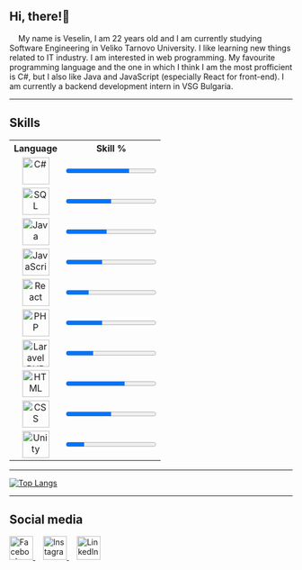 <h2>Hi, there!👋</h2>
&nbsp;&nbsp;&nbsp;&nbsp;My name is Veselin, I am 22 years old and I am currently studying Software Engineering in Veliko Tarnovo University. I like learning new things related to IT industry. I am interested in web programming. My favourite programming language and the one in which I think I am the most profficient is C#, but I also like Java and JavaScript (especially React for front-end). I am currently a backend development intern in VSG Bulgaria.
<hr />

<h2>Skills</h1>
<div>
    
</div>
<table>
    <tr>
        <th>Language</th>
        <th>Skill %</th>
    </tr>
    <tr align="center">
        <td>
            <div>
                <img src="https://softuni.bg/Content/images/university/professions/csharp.svg" alt="C#" style=" height: 3em;"></img>
            </div>
        </td>
        <td>
            <progress value="70" max="100">70%</progress>
        </td>
    </tr>
    <tr align="center">
        <td>
            <div>
                <img src="https://cdn-icons-png.flaticon.com/512/603/603201.png" alt="SQL" style=" height: 3em;"></img>
            </div>
        </td>
        <td>
            <progress value="50" max="100">50%</progress>
        </td>
    </tr>
    <tr align="center">
        <td>
            <div>
                <img src="https://brandslogos.com/wp-content/uploads/images/large/java-logo-1.png" alt="Java" style="height: 3em;"></img>
            </div>
        </td>
        <td>
            <progress value="45" max="100">45%</progress>
        </td>
    </tr>
    <tr align="center">
        <td>
            <div>
                <img src="https://upload.wikimedia.org/wikipedia/commons/thumb/9/99/Unofficial_JavaScript_logo_2.svg/1200px-Unofficial_JavaScript_logo_2.svg.png" alt="JavaScript" style=" height: 3em;"></img>
            </div>
        </td>
        <td>
            <progress value="40" max="100">40%</progress>
        </td>
    </tr>
    <tr align="center">
        <td>
            <div>
                <img src="https://upload.wikimedia.org/wikipedia/commons/thumb/a/a7/React-icon.svg/1200px-React-icon.svg.png" alt="React" style=" height: 3em;"></img>
            </div>
        </td>
        <td>
            <progress value="25" max="100">25%</progress>
        </td>
    </tr>
    <tr align="center">
        <td>
            <div>
                <img src="https://www.pngmart.com/files/7/PHP-PNG-File.png" alt="PHP" style=" height: 3em;"></img>
            </div>
        </td>
        <td>
            <progress value="40" max="100">40%</progress>
        </td>
    </tr>
    <tr align="center">
        <td>
            <div>
                <img src="https://upload.wikimedia.org/wikipedia/commons/thumb/9/9a/Laravel.svg/1200px-Laravel.svg.png" alt="Laravel PHP" style=" height: 3em;"></img>
            </div>
        </td>
        <td>
            <progress value="30" max="100">30%</progress>
        </td>
    </tr>
    <tr align="center">
        <td>
            <div>
                <img src="https://camo.githubusercontent.com/acc6cab499f6dea3b6bd246685bedb40fdfa550038b3ac9d94acfcef825998b5/687474703a2f2f7265736f75726365732e7370616365786368696d702e636f6d2f696d616765732f6c6f676f732f48544d4c352e706e67" alt="HTML" style=" height: 3em;"></img>
            </div>
        </td>
        <td>
            <progress value="65" max="100">65%</progress>
        </td>
    </tr>
    <tr align="center">
        <td>
            <div>
                <img src="https://upload.wikimedia.org/wikipedia/commons/thumb/d/d5/CSS3_logo_and_wordmark.svg/1200px-CSS3_logo_and_wordmark.svg.png" alt="CSS" style="height: 3em;"></img>
            </div>
        </td>
        <td>
            <progress value="50" max="100">50%</progress>
        </td>
    </tr>
    <tr align="center">
        <td>
            <div>
                <img src="https://avatars.githubusercontent.com/u/1326761?s=200&v=4" alt="Unity" style="height: 3em;"></img>
            </div>
        </td>
        <td>
            <progress value="20" max="100">20%</progress>
        </td>
    </tr>
</table>

<hr />

[![Top Langs](https://github-readme-stats.vercel.app/api/top-langs/?username=VeselinDenchev)](https://github.com/anuraghazra/github-readme-stats)

<hr />

<h2>Social media</h2>
<div>
    <a href="https://www.facebook.com/VeselinDenchev01/">
        <img src="https://img.icons8.com/color/344/facebook-new.png" alt="Facebook" style="width: 3em;">
    </a>
    <a href="https://www.instagram.com/vesko_01/" style="margin-left: 1em">
        <img src="https://img.icons8.com/color/344/instagram-new--v1.png" alt="Instagram" style="width: 3em;">
    </a>
    <a href="https://www.linkedin.com/in/veselin-denchev-855454243/" style="margin-left: 1em">
        <img src="https://img.icons8.com/color/344/linkedin.png" alt="LinkedIn" style="width: 3em;">
    </a>
</div>

<!--
**VeselinDenchev/VeselinDenchev** is a ✨ _special_ ✨ repository because its `README.md` (this file) appears on your GitHub profile.

Here are some ideas to get you started:

- 🔭 I’m currently working on ...
- 🌱 I’m currently learning ...
- 👯 I’m looking to collaborate on ...
- 🤔 I’m looking for help with ...
- 💬 Ask me about ...
- 📫 How to reach me: ...
- 😄 Pronouns: ...
- ⚡ Fun fact: ...
-->

